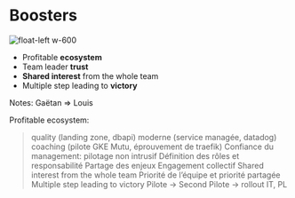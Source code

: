# Boosters

![float-left w-600](./assets/images/rocket-4311575_1280.png)

* Profitable **ecosystem**
* Team leader **trust**
* **Shared interest** from the whole team
* Multiple step leading to **victory**



Notes: Gaëtan => Louis

Profitable ecosystem:
 > quality (landing zone, dbapi)
> moderne (service managée, datadog)
> coaching (pilote GKE Mutu, éprouvement de traefik)
Confiance du management:
> pilotage non intrusif
> Définition des rôles et responsabilité
> Partage des enjeux
> Engagement collectif
Shared interest from the whole team
>Priorité de l’équipe et priorité partagée
Multiple step leading to victory
Pilote -> Second Pilote -> rollout IT, PL


